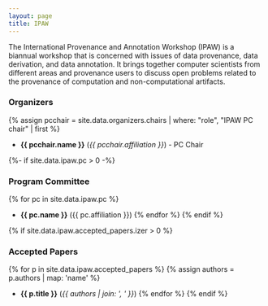 ```yaml
---
layout: page
title: IPAW
---
```


The International Provenance and Annotation Workshop (IPAW) is a biannual workshop that is concerned with issues of data provenance, data derivation, and data annotation. It brings together computer scientists from different areas and provenance users to discuss open problems related to the provenance of computation and non-computational artifacts.


### Organizers

{% assign pcchair = site.data.organizers.chairs | where: "role", "IPAW PC chair" | first %}
* **{{ pcchair.name }}** (*{{ pcchair.affiliation }}*) - PC Chair 

{%- if site.data.ipaw.pc > 0 -%}
### Program Committee

{% for pc in site.data.ipaw.pc %}
* **{{ pc.name }}** ({{ pc.affiliation }})
{% endfor %}
{% endif %}

{% if site.data.ipaw.accepted_papers.izer > 0 %}
### Accepted Papers

{% for p in site.data.ipaw.accepted_papers %}
{% assign authors = p.authors | map: 'name' %}
* **{{ p.title }}** (*{{ authors | join: ', ' }}*)
{% endfor %}
{% endif %}
